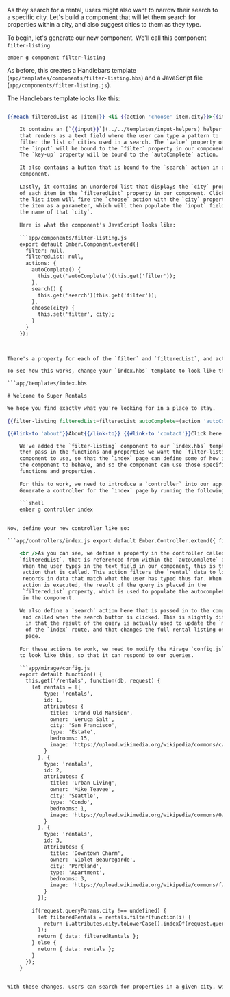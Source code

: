 As they search for a rental, users might also want to narrow their search to a specific city. Let's build a component that will let them search for properties within a city, and also suggest cities to them as they type.

To begin, let's generate our new component. We'll call this component `filter-listing`.

```shell
ember g component filter-listing
```

As before, this creates a Handlebars template (`app/templates/components/filter-listing.hbs`) and a JavaScript file (`app/components/filter-listing.js`).

The Handlebars template looks like this:

```app/templates/components/filter-listing.hbs City: {{input value=filter key-up=(action 'autoComplete')}} <button {{action 'search'}}>Search</button>

{{#each filteredList as |item|}} <li {{action 'choose' item.city}}>{{item.city}}</li> {{/each}} 

    It contains an [`{{input}}`](../../templates/input-helpers) helper
    that renders as a text field where the user can type a pattern to 
    filter the list of cities used in a search. The `value` property of
    the `input` will be bound to the `filter` property in our component.
    The `key-up` property will be bound to the `autoComplete` action.
    
    It also contains a button that is bound to the `search` action in our 
    component.
    
    Lastly, it contains an unordered list that displays the `city` property
    of each item in the `filteredList` property in our component. Clicking 
    the list item will fire the `choose` action with the `city` property of
    the item as a parameter, which will then populate the `input` field with
    the name of that `city`.
    
    Here is what the component's JavaScript looks like:
    
    ```app/components/filter-listing.js
    export default Ember.Component.extend({
      filter: null,
      filteredList: null,
      actions: {
        autoComplete() {
          this.get('autoComplete')(this.get('filter'));
        },
        search() {
          this.get('search')(this.get('filter'));
        },
        choose(city) {
          this.set('filter', city);
        }
      }
    });
    
    

There's a property for each of the `filter` and `filteredList`, and actions as described above. What's interesting is that only the `choose` action is defined by the component. The actual logic of each of the `autoComplete` and `search` actions are pulled from the component's properties, which means that those actions need to be \[passed\] (../../components/triggering-changes-with-actions/#toc_passing-the-action-to-the-component) in by the calling object, a pattern known as *closure actions*.

To see how this works, change your `index.hbs` template to look like this:

```app/templates/index.hbs 

# Welcome to Super Rentals

We hope you find exactly what you're looking for in a place to stay.   
  
{{filter-listing filteredList=filteredList autoComplete=(action 'autoComplete') search=(action 'search')}} {{#each model as |rentalUnit|}} {{rental-listing rental=rentalUnit}} {{/each}}

{{#link-to 'about'}}About{{/link-to}} {{#link-to 'contact'}}Click here to contact us.{{/link-to}}

    We've added the `filter-listing` component to our `index.hbs` template. We 
    then pass in the functions and properties we want the `filter-listing` 
    component to use, so that the `index` page can define some of how it wants 
    the component to behave, and so the component can use those specific 
    functions and properties.
    
    For this to work, we need to introduce a `controller` into our app. 
    Generate a controller for the `index` page by running the following:
    
    ```shell
    ember g controller index
    

Now, define your new controller like so:

```app/controllers/index.js export default Ember.Controller.extend({ filteredList: null, actions: { autoComplete(param) { if (param !== '') { this.store.query('rental', { city: param }).then((result) => { this.set('filteredList', result); }); } else { this.set('filteredList', null); } }, search(param) { if (param !== '') { this.store.query('rental', { city: param }).then((result) => { this.set('model', result); }); } else { this.store.findAll('rental').then((result) => { this.set('model', result); }); } } } });

    <br />As you can see, we define a property in the controller called 
    `filteredList`, that is referenced from within the `autoComplete` action.
     When the user types in the text field in our component, this is the 
     action that is called. This action filters the `rental` data to look for 
     records in data that match what the user has typed thus far. When this 
     action is executed, the result of the query is placed in the 
     `filteredList` property, which is used to populate the autocomplete list 
     in the component.
    
    We also define a `search` action here that is passed in to the component,
     and called when the search button is clicked. This is slightly different
      in that the result of the query is actually used to update the `model` 
      of the `index` route, and that changes the full rental listing on the 
      page.
    
    For these actions to work, we need to modify the Mirage `config.js` file 
    to look like this, so that it can respond to our queries.
    
    ```app/mirage/config.js
    export default function() {
      this.get('/rentals', function(db, request) {
        let rentals = [{
            type: 'rentals',
            id: 1,
            attributes: {
              title: 'Grand Old Mansion',
              owner: 'Veruca Salt',
              city: 'San Francisco',
              type: 'Estate',
              bedrooms: 15,
              image: 'https://upload.wikimedia.org/wikipedia/commons/c/cb/Crane_estate_(5).jpg'
            }
          }, {
            type: 'rentals',
            id: 2,
            attributes: {
              title: 'Urban Living',
              owner: 'Mike Teavee',
              city: 'Seattle',
              type: 'Condo',
              bedrooms: 1,
              image: 'https://upload.wikimedia.org/wikipedia/commons/0/0e/Alfonso_13_Highrise_Tegucigalpa.jpg'
            }
          }, {
            type: 'rentals',
            id: 3,
            attributes: {
              title: 'Downtown Charm',
              owner: 'Violet Beauregarde',
              city: 'Portland',
              type: 'Apartment',
              bedrooms: 3,
              image: 'https://upload.wikimedia.org/wikipedia/commons/f/f7/Wheeldon_Apartment_Building_-_Portland_Oregon.jpg'
            }
          }];
    
        if(request.queryParams.city !== undefined) {
          let filteredRentals = rentals.filter(function(i) {
            return i.attributes.city.toLowerCase().indexOf(request.queryParams.city.toLowerCase()) !== -1;
          });
          return { data: filteredRentals };
        } else {
          return { data: rentals };
        }
      });
    }
    

With these changes, users can search for properties in a given city, with a search field that provides suggestions as they type.